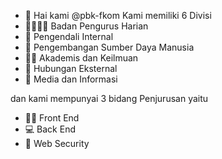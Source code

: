 - 👋 Hai kami @pbk-fkom
Kami memiliki 6 Divisi 
- 👨‍👩‍👧‍👧 Badan Pengurus Harian
- 🧘 Pengendali Internal
- 🍃 Pengembangan Sumber Daya Manusia
- 🧑‍💻 Akademis dan Keilmuan
- 👥 Hubungan Eksternal
- 📸 Media dan Informasi

dan kami mempunyai 3 bidang Penjurusan yaitu

- 👨‍💻 Front End
- 💻 Back End
- 🔐 Web Security 

<!---
pbk-fkom/pbk-fkom is a ✨ special ✨ repository because its `README.md` (this file) appears on your GitHub profile.
You can click the Preview link to take a look at your changes.
--->
